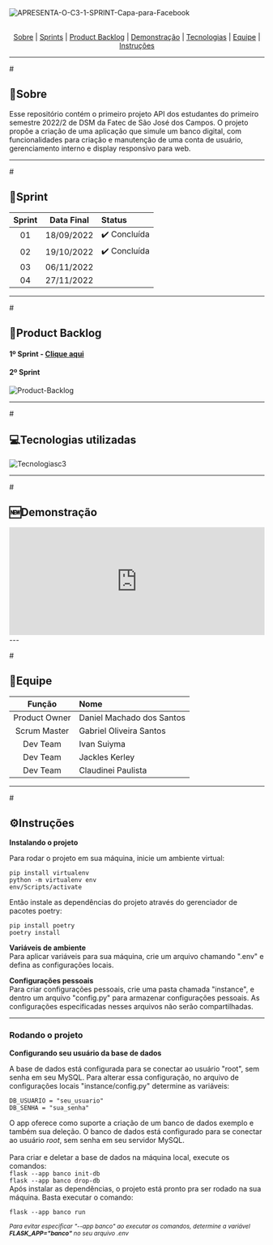 <div>
    
<!-- ![banner](https://i.ibb.co/QDpNydM/APRESENTA-O-C3-1-SPRINT-Capa-para-Facebook.jpg) -->

<img src="https://i.ibb.co/QDpNydM/APRESENTA-O-C3-1-SPRINT-Capa-para-Facebook.jpg" alt="APRESENTA-O-C3-1-SPRINT-Capa-para-Facebook" border="0" />

</div>
<br id="topo">
<p align="center">
    <a href="#sobre">Sobre</a>  |  
    <a href="#sprints">Sprints</a>  | 
    <a href="#backlogs">Product Backlog</a>  |  
    <a href="#demo">Demonstração</a>  |    
    <a href="#tecnologias">Tecnologias</a>  |  
    <a href="#equipe">Equipe</a> |
    <a href="#instru">Instruções</a>
</p>

---

#<h2 id='sobre'>:bookmark_tabs:Sobre</h2>
Esse repositório contém o primeiro projeto API dos estudantes do primeiro semestre 2022/2 de DSM da Fatec de São José dos Campos. O projeto propõe a criação de uma aplicação que simule um banco digital, com funcionalidades para criação e manutenção de uma conta de usuário, gerenciamento interno e display responsivo para web.

---

<!-- ## :date: Sprints -->

#<h2 id='sprints'>:date:Sprint</h2>

| Sprint | Data Final | Status       |
| :----: | :--------: | :----------- |
|   01   | 18/09/2022 | ✔️ Concluída |
|   02   | 19/10/2022 | ✔️ Concluída |
|   03   | 06/11/2022 |              |
|   04   | 27/11/2022 |              |

---

<!-- ## :open_file_folder:Product Backlog -->

#<h2 id='backlogs'>:open_file_folder:Product Backlog</h2>

<h4>1º Sprint -  <a href="https://i.ibb.co/TgW062T/pb1.png">Clique aqui</a>

<h4>2º Sprint</h4>    
<img src="https://i.ibb.co/M6n9cFr/Product-Backlog.jpg" alt="Product-Backlog" border="0">

---

#<h2 name='tecnologias'>:computer:Tecnologias utilizadas</h2>

<img src="https://i.ibb.co/pfvD7fv/Tecnologiasc3.jpg" alt="Tecnologiasc3" border="0">

---

#<h2 id='demo'>:new:Demonstração</h2>

<!-- <video width="320" height="240" autoplay>
  <source src="banco/static/video/xbank.mp4" type="video/mp4" alt='video demo'>
</video> -->
<div style="position: relative; padding-bottom: 42.34375%; height: 0;"><iframe src="https://www.loom.com/embed/40d65d6ff2574e0586003a2e2f3d7e57" frameborder="0" webkitallowfullscreen mozallowfullscreen allowfullscreen style="position: absolute; top: 0; left: 0; width: 100%; height: 100%;"></iframe></div>
---

#<h2 id='equipe'>:busts_in_silhouette:Equipe</h2>

|    Função     | Nome                      |
| :-----------: | :------------------------ |
| Product Owner | Daniel Machado dos Santos |
| Scrum Master  | Gabriel Oliveira Santos   |
|   Dev Team    | Ivan Suiyma               |
|   Dev Team    | Jackles Kerley            |
|   Dev Team    | Claudinei Paulista        |

---

#<h2 id='instru'>:gear:Instruções</h2>

**Instalando o projeto**

Para rodar o projeto em sua máquina, inicie um ambiente virtual:

```
pip install virtualenv
python -m virtualenv env
env/Scripts/activate
```

Então instale as dependências do projeto através do gerenciador de pacotes poetry:

```
pip install poetry
poetry install
```

**Variáveis de ambiente** <br>
Para aplicar variáveis para sua máquina, crie um arquivo chamando ".env" e defina as configurações locais. <br>

**Configurações pessoais** <br>
Para criar configurações pessoais, crie uma pasta chamada "instance", e dentro um arquivo "config.py" para armazenar configurações pessoais. As configurações especificadas nesses arquivos não serão compartilhadas.

---

<h3>Rodando o projeto</h3>

**Configurando seu usuário da base de dados**<br>

A base de dados está configurada para se conectar ao usuário "root", sem senha em seu MySQL.
Para alterar essa configuração, no arquivo de configurações locais "instance/config.py" determine as variáveis:

```
DB_USUARIO = "seu_usuario"
DB_SENHA = "sua_senha"
```

O app oferece como suporte a criação de um banco de dados exemplo e também sua deleção. O banco de dados está configurado para se conectar ao usuário _root_, sem senha em seu servidor MySQL.<br><br>
Para criar e deletar a base de dados na máquina local, execute os comandos:<br>
`flask --app banco init-db`<br>
`flask --app banco drop-db`
<br>
Após instalar as dependências, o projeto está pronto pra ser rodado na sua máquina. Basta executar o comando:

```
flask --app banco run
```

<small>_Para evitar especificar "--app banco" ao executar os comandos, determine a variável **FLASK_APP="banco"** no seu arquivo .env_</small><br><br>
